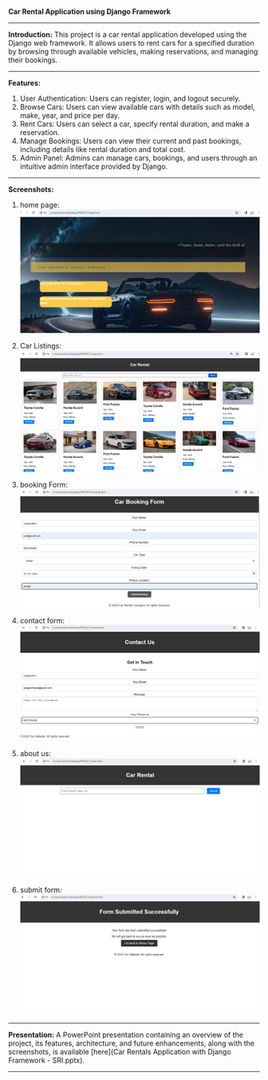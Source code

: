 **Car Rental Application using Django Framework**

---

**Introduction:**
This project is a car rental application developed using the Django web framework. It allows users to rent cars for a specified duration by browsing through available vehicles, making reservations, and managing their bookings.

---

**Features:**
1. User Authentication: Users can register, login, and logout securely.
2. Browse Cars: Users can view available cars with details such as model, make, year, and price per day.
3. Rent Cars: Users can select a car, specify rental duration, and make a reservation.
4. Manage Bookings: Users can view their current and past bookings, including details like rental duration and total cost.
5. Admin Panel: Admins can manage cars, bookings, and users through an intuitive admin interface provided by Django.

---
**Screenshots:**
1. home page:
   ![home page](SCREENSHOTS_output/home_main.png)

2. Car Listings:
   ![Car Listings](SCREENSHOTS_output/More_cars.png)

3. booking Form:
   ![booking form](SCREENSHOTS_output/Booking_form.png)

4. contact form:
   ![contact form](SCREENSHOTS_output/contact_form.png)

5. about us:
   ![about us](SCREENSHOTS_output/About_us.png)
   
6. submit form:
   ![submit form](SCREENSHOTS_output/Submit_form.png)   
   

---

**Presentation:**
A PowerPoint presentation containing an overview of the project, its features, architecture, and future enhancements, along with the screenshots, is available [here](Car Rentals Application with Django Framework - SRI.pptx).

---
